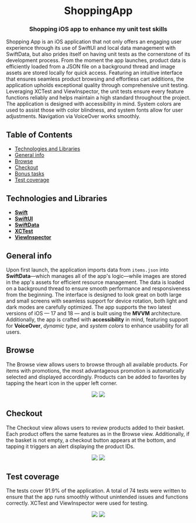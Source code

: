 <h1 align="center">ShoppingApp</h1>
<h3 align="center">Shopping iOS app to enhance my unit test skills</h3>
Shopping App is an iOS application that not only offers an engaging user experience through its use of SwiftUI and local data management with SwiftData, but also prides itself on having unit tests as the cornerstone of its development process. From the moment the app launches, product data is efficiently loaded from a JSON file on a background thread and image assets are stored locally for quick access. Featuring an intuitive interface that ensures seamless product browsing and effortless cart additions, the application upholds exceptional quality through comprehensive unit testing. Leveraging XCTest and ViewInspector, the unit tests ensure every feature functions reliably and helps maintain a high standard throughout the project. The application is designed with accessibility in mind. System colors are used to assist those with color blindness, and system fonts allow for user adjustments. Navigation via VoiceOver works smoothly.





## Table of Contents
- [Technologies and Libraries](#technologies-and-libraries)
- [General info](#general-info)
- [Browse](#browse)
- [Checkout](#checkout)
- [Bonus tasks](#bonus-tasks)
- [Test coverage](#test-coverage)





## Technologies and Libraries
- **[Swift](https://swift.org)**
- **[SwiftUI](https://developer.apple.com/xcode/swiftui/)**
- **[SwiftData](https://developer.apple.com/documentation/swiftdata)**
- **[XCTest](https://developer.apple.com/documentation/xctest)**
- **[ViewInspector](https://github.com/nalexn/ViewInspector)**







## General info
Upon first launch, the application imports data from `items.json` into **SwiftData**—which manages all of the app's logic—while images are stored in the app's assets for efficient resource management. The data is loaded on a background thread to ensure smooth performance and responsiveness from the beginning. The interface is designed to look great on both large and small screens with seamless support for device rotation, both light and dark modes are carefully optimized. The app supports the two latest versions of iOS — 17 and 18 — and is built using the **MVVM** architecture. Additionally, the app is crafted with **accessibility** in mind, featuring support for **VoiceOver**, *dynamic type*, and *system colors* to enhance usability for all users.




## Browse
The Browse view allows users to browse through all available products. For items with promotions, the most advantageous promotion is automatically selected and displayed accordingly. Products can be added to favorites by tapping the heart icon in the upper left corner.




<p align="center"> 
  <img src="https://github.com/user-attachments/assets/a7f8f8bc-c504-406c-8b08-5718d27b35a4">
  <img src="https://github.com/user-attachments/assets/b594b131-f824-42a1-b0ab-922a6d7161e6">
</p>



## Checkout
The Checkout view allows users to review products added to their basket. Each product offers the same features as in the Browse view. Additionally, if the basket is not empty, a checkout button appears at the bottom, and tapping it triggers an alert displaying the product IDs.



<p align="center"> 
  <img src="https://github.com/user-attachments/assets/61d0018e-0d05-4ad3-9281-5136d0b0f5dd">
  <img src="https://github.com/user-attachments/assets/dc8ab111-ea68-4da5-a503-dc51f22b2eb5">
</p>





## Test coverage
The tests cover 91.9% of the application. A total of 74 tests were written to ensure that the app runs smoothly without unintended issues and functions correctly. XCTest and ViewInspector were used for testing.


<p align="center"> 
  <img src="https://github.com/user-attachments/assets/7a027183-6755-41d8-bb19-8c75bcc0c365">
  <img src="https://github.com/user-attachments/assets/bd436d81-ddd3-4e09-a68a-7c22f5ced6ed">
</p>





